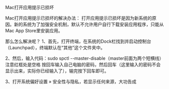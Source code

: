 Mac打开应用提示已损坏



Mac打开应用提示已损坏的解决办法：
打开应用提示已损坏是因为新系统的原因。新的系统为了加强安全机制，默认不允许用户自行下载安装应用程序，只能从Mac App Store里安装应用。

那么怎么解决呢？
1、首先，打开终端，在系统的Dock栏找到并启动控制台（Launchpad），终端默认在“其他”这个文件夹中。

2、然后，输入代码：sudo spctl --master-disable（master前面为两个短横线）注意红框处是空格
按回车输入自己电脑的密码，然后回车（这里输入的密码不会显示出来，实际你已经输入了），输完按下回车即可。

3、打开系统偏好设置 » 安全性与隐私，若显示任何来源，大功告成